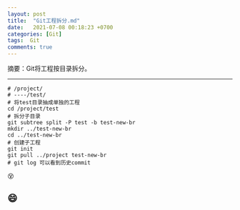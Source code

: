```yaml
---
layout: post
title:  "Git工程拆分.md"
date:   2021-07-08 00:18:23 +0700
categories: [Git]
tags:  Git
comments: true
---
```



摘要：Git将工程按目录拆分。

------

``` shell
# /project/
# ----/test/
# 将test目录抽成单独的工程
cd /project/test
# 拆分子目录
git subtree split -P test -b test-new-br
mkdir ../test-new-br
cd ../test-new-br
# 创建子工程
git init
git pull ../project test-new-br
# git log 可以看到历史commit
```

:dizzy_face:

:smile:
------

